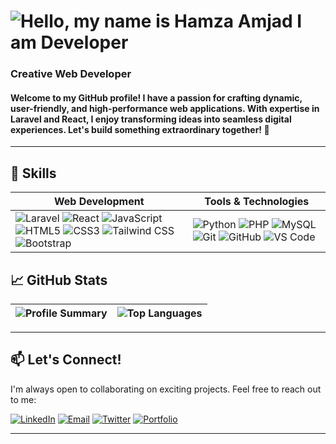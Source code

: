 # ![Hello, my name is Hamza Amjad  I am Developer](https://github.com/user-attachments/assets/6676dc5f-b986-44e9-bb6d-1dd0bbd51341)

### Creative Web Developer  
#### Welcome to my GitHub profile! I have a passion for crafting dynamic, user-friendly, and high-performance web applications. With expertise in **Laravel** and **React**, I enjoy transforming ideas into seamless digital experiences. Let's build something extraordinary together! 🚀
---

## 🚀 Skills

| **Web Development**                                                                 | **Tools & Technologies**                                                                 |
|-------------------------------------------------------------------------------------|-----------------------------------------------------------------------------------------|
| ![Laravel](https://img.shields.io/badge/Laravel-FF2D20?style=flat&logo=laravel&logoColor=white) ![React](https://img.shields.io/badge/React-20232A?style=flat&logo=react&logoColor=61DAFB) ![JavaScript](https://img.shields.io/badge/JavaScript-F7DF1E?style=flat&logo=javascript&logoColor=black) ![HTML5](https://img.shields.io/badge/HTML5-E34F26?style=flat&logo=html5&logoColor=white) ![CSS3](https://img.shields.io/badge/CSS3-1572B6?style=flat&logo=css3&logoColor=white) ![Tailwind CSS](https://img.shields.io/badge/Tailwind_CSS-38B2AC?style=flat&logo=tailwind-css&logoColor=white) ![Bootstrap](https://img.shields.io/badge/Bootstrap-563D7C?style=flat&logo=bootstrap&logoColor=white) | ![Python](https://img.shields.io/badge/Python-3776AB?style=flat&logo=python&logoColor=white) ![PHP](https://img.shields.io/badge/PHP-777BB4?style=flat&logo=php&logoColor=white) ![MySQL](https://img.shields.io/badge/MySQL-005C84?style=flat&logo=mysql&logoColor=white) ![Git](https://img.shields.io/badge/Git-F05032?style=flat&logo=git&logoColor=white) ![GitHub](https://img.shields.io/badge/GitHub-100000?style=flat&logo=github&logoColor=white) ![VS Code](https://img.shields.io/badge/VS_Code-007ACC?style=flat&logo=visual-studio-code&logoColor=white) |

## 📈 GitHub Stats

| ![Profile Summary](https://github-profile-summary-cards.vercel.app/api/cards/profile-details?username=hamza-Amjad5163&theme=github_dark) | ![Top Languages](https://github-readme-stats.vercel.app/api/top-langs/?username=hamza-Amjad5163&layout=compact&theme=github_dark) |
|----------------------------------------------------------------------------------------------------------------------------------------|---------------------------------------------------------------------------------------------------------------------------------|

---

## 📫 Let's Connect!

I'm always open to collaborating on exciting projects. Feel free to reach out to me:

[![LinkedIn](https://img.shields.io/badge/LinkedIn-0077B5?style=for-the-badge&logo=linkedin&logoColor=white)](https://www.linkedin.com/in/hamza-amjad-0a3aaa228/) [![Email](https://img.shields.io/badge/Email-D14836?style=for-the-badge&logo=gmail&logoColor=white)](mailto:hamzakhan5163@gmail.com) [![Twitter](https://img.shields.io/badge/Twitter-1DA1F2?style=for-the-badge&logo=twitter&logoColor=white)](https://twitter.com/yourhandle) [![Portfolio](https://img.shields.io/badge/Portfolio-000000?style=for-the-badge&logo=about.me&logoColor=white)](https://yourportfolio.com)

---
